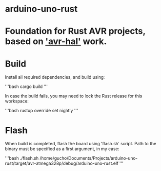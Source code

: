 arduino-uno-rust
===========
Foundation for Rust AVR projects, based on ['avr-hal'](https://github.com/Rahix/avr-hal) work.
===========
# Build

Install all required dependencies, and build using:

'''bash
cargo build
'''

In case the build fails, you may need to lock the Rust release for this workspace:

'''bash
rustup override set nightly
'''

# Flash

When build is completed, flash the board using 'flash.sh' script. Path to the binary must be specified as a first argument, in my case:

'''bash
./flash.sh /home/gucho/Documents/Projects/arduino-uno-rust/target/avr-atmega328p/debug/arduino-uno-rust.elf
'''